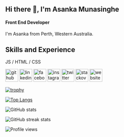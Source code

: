 ## Hi there 👋, I'm Asanka Munasinghe
#### Front End Developer
<!-- ![Front End Developer](https://avatars.githubusercontent.com/u/21038394?v=4)-->

I'm Asanka from Perth, Western Australia. 

## Skills and Experience

JS / HTML / CSS


[<img src='https://cdn.jsdelivr.net/npm/simple-icons@3.0.1/icons/github.svg' alt='github' height='40'>](https://github.com/asankalk)  [<img src='https://cdn.jsdelivr.net/npm/simple-icons@3.0.1/icons/linkedin.svg' alt='linkedin' height='40'>](https://www.linkedin.com/in/asankalk/)  [<img src='https://cdn.jsdelivr.net/npm/simple-icons@3.0.1/icons/facebook.svg' alt='facebook' height='40'>](https://www.facebook.com/asankalk)  [<img src='https://cdn.jsdelivr.net/npm/simple-icons@3.0.1/icons/instagram.svg' alt='instagram' height='40'>](https://www.instagram.com/asankalk/)  [<img src='https://cdn.jsdelivr.net/npm/simple-icons@3.0.1/icons/twitter.svg' alt='twitter' height='40'>](https://twitter.com/asankalk)  [<img src='https://cdn.jsdelivr.net/npm/simple-icons@3.0.1/icons/stackoverflow.svg' alt='stackoverflow' height='40'>](https://stackoverflow.com/users/https://stackoverflow.com/users/2948959/asanka)  [<img src='https://cdn.jsdelivr.net/npm/simple-icons@3.0.1/icons/icloud.svg' alt='website' height='40'>](www.asanka.live)  




[![trophy](https://github-profile-trophy.vercel.app/?username=asankalk)](https://github.com/ryo-ma/github-profile-trophy)


[![Top Langs](https://github-readme-stats.vercel.app/api/top-langs/?username=asankalk)](https://github.com/anuraghazra/github-readme-stats)

![GitHub stats](https://github-readme-stats.vercel.app/api?username=asankalk&show_icons=true)  

![GitHub streak stats](https://github-readme-streak-stats.herokuapp.com/?user=asankalk)  

![Profile views](https://gpvc.arturio.dev/asankalk)  
